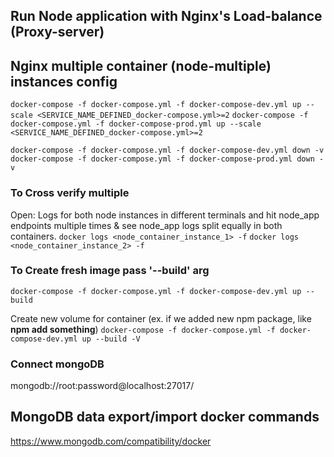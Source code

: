 ## Run Node application with Nginx's Load-balance (Proxy-server)

## Nginx multiple container (node-multiple) instances config 
`docker-compose -f docker-compose.yml -f docker-compose-dev.yml up --scale <SERVICE_NAME_DEFINED_docker-compose.yml>=2`
`docker-compose -f docker-compose.yml -f docker-compose-prod.yml up --scale <SERVICE_NAME_DEFINED_docker-compose.yml>=2`

`docker-compose -f docker-compose.yml -f docker-compose-dev.yml down -v`
`docker-compose -f docker-compose.yml -f docker-compose-prod.yml down -v`

### To Cross verify multiple 
Open: Logs for both node instances in different terminals and hit node_app endpoints multiple times & see node_app logs split equally in both containers. 
`docker logs <node_container_instance_1> -f`
`docker logs <node_container_instance_2> -f`


### To Create fresh image pass '--build' arg 

`docker-compose -f docker-compose.yml -f docker-compose-dev.yml up --build`

Create new volume for container (ex. if we added new npm package, like **npm add something**) 
`docker-compose -f docker-compose.yml -f docker-compose-dev.yml up --build -V`

### Connect mongoDB
mongodb://root:password@localhost:27017/

## MongoDB data export/import docker commands 
https://www.mongodb.com/compatibility/docker

<!-- -----------------------------
| 
docker-compose down -v
docker-compose up --build
docker rm CONTAINER_NAME -fv
docker exec -it CONTAINER_NAME '/bin/sh'
docker run --entrypoint '/bin/sh' -it docker-node

docker rm CONTAINER_NAME -f
docker rm CONTAINER_NAME -fv # -f:removes volume
docker compose down

# --build create's new image  (if we modify DockerFile to reflect changes in containers)
docker compose up --build


# List all images 
docker images -a

# terminal  
docker exec -it CONTAINER_NAME '/bin/sh'
docker exec -it CONTAINER_NAME bash
docker run --entrypoint '/bin/sh' -it IMAGE_NAME


# Delete all stopped containers
docker rm $(docker ps -a -q) 

# Delete multiple images
docker rmi IMAGE_NAME IMAGE_NAME2 

# Delete all images at once
docker rmi $(docker images -q)

# Purging All Unused or Dangling Images, Containers, Volumes, and Networks
docker system prune

# Remove all exited containers
  # List
  docker ps -a -f status=exited 
  # Remove
  docker rm $(docker ps -a -f status=exited -q) 


## Remove not runing volumes  (start container) and fire command 
docker volume prune
  

## multiple env
docker-compose -f docker-compose.yml -f docker-compose-dev.yml up --build
docker-compose -f docker-compose.yml -f docker-compose-prod.yml up --build

docker-compose -f docker-compose.yml -f docker-compose-dev.yml down -v
docker-compose -f docker-compose.yml -f docker-compose-prod.yml down -v
-----------------------------
| 
-----------------------------

docker-compose down -v
docker rm node -fv
docker compose up --build 
docker exec -it node '/bin/sh'
docker run --entrypoint '/bin/sh' -it docker-node

----------------------------- -->
